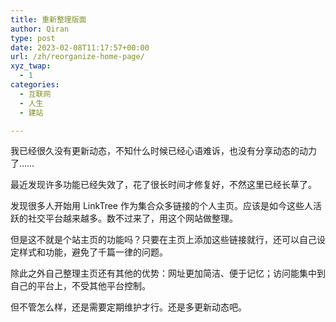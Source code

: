```yaml
---
title: 重新整理版面
author: Qiran
type: post
date: 2023-02-08T11:17:57+00:00
url: /zh/reorganize-home-page/
xyz_twap:
  - 1
categories:
  - 互联网
  - 人生
  - 建站

---
```

<p class="has-primary-background-color has-background">
  我已经很久没有更新动态，不知什么时候已经心语难诉，也没有分享动态的动力了……
</p>

最近发现许多功能已经失效了，花了很长时间才修复好，不然这里已经长草了。

发现很多人开始用 LinkTree 作为集合众多链接的个人主页。应该是如今这些人活跃的社交平台越来越多。数不过来了，用这个网站做整理。 

但是这不就是个站主页的功能吗？只要在主页上添加这些链接就行，还可以自己设定样式和功能，避免了千篇一律的问题。

除此之外自己整理主页还有其他的优势：网址更加简洁、便于记忆；访问能集中到自己的平台上，不受其他平台控制。 

但不管怎么样，还是需要定期维护才行。还是多更新动态吧。